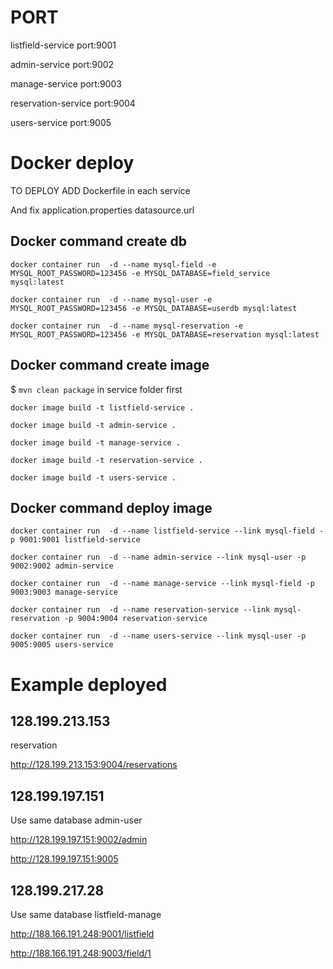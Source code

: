 # PORT

listfield-service     port:9001

admin-service         port:9002

manage-service        port:9003

reservation-service   port:9004

users-service         port:9005

# Docker deploy

TO DEPLOY ADD Dockerfile in each service

And fix application.properties datasource.url

## Docker command create db

`docker container run  -d --name mysql-field -e MYSQL_ROOT_PASSWORD=123456 -e MYSQL_DATABASE=field_service mysql:latest`

`docker container run  -d --name mysql-user -e MYSQL_ROOT_PASSWORD=123456 -e MYSQL_DATABASE=userdb mysql:latest`

`docker container run  -d --name mysql-reservation -e MYSQL_ROOT_PASSWORD=123456 -e MYSQL_DATABASE=reservation mysql:latest`

## Docker command create image

$ `mvn clean package` in service folder first

`docker image build -t listfield-service .`

`docker image build -t admin-service .`

`docker image build -t manage-service .`

`docker image build -t reservation-service .`

`docker image build -t users-service .`

## Docker command deploy image

`docker container run  -d --name listfield-service --link mysql-field -p 9001:9001 listfield-service`

`docker container run  -d --name admin-service --link mysql-user -p 9002:9002 admin-service`

`docker container run  -d --name manage-service --link mysql-field -p 9003:9003 manage-service`

`docker container run  -d --name reservation-service --link mysql-reservation -p 9004:9004 reservation-service`

`docker container run  -d --name users-service --link mysql-user -p 9005:9005 users-service`

# Example deployed

## 128.199.213.153

reservation

http://128.199.213.153:9004/reservations

## 128.199.197.151

Use same database admin-user

http://128.199.197.151:9002/admin

http://128.199.197.151:9005


## 128.199.217.28

Use same database listfield-manage 

http://188.166.191.248:9001/listfield

http://188.166.191.248:9003/field/1
